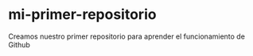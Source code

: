 # mi-primer-repositorio
Creamos nuestro primer repositorio para aprender el funcionamiento de Github
